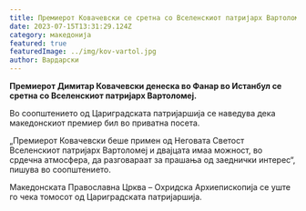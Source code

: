 ```yaml
---
title: Премиерот Ковачевски се сретна со Вселенскиот патријарх Вартоломеј
date: 2023-07-15T13:31:29.124Z
category: македонија
featured: true
featuredImage: ../img/kov-vartol.jpg
author: Вардарски
---
```

<!--StartFragment-->

**Премиерот Димитар Ковачевски денеска во Фанар во Истанбул се сретна со Вселенскиот патријарх Вартоломеј.**

Во соопштението од Цариградската патријаршија се наведува дека македонскиот премиер бил во приватна посета.

„Премиерот Ковачевски беше примен од Неговата Светост Вселенскиот патријарх Вартоломеј и двајцата имаа можност, во срдечна атмосфера, да разговараат за прашања од заеднички интерес“, пишува во соопштението.

Македонската Православна Црква – Охридска Архиепископија се уште го чека томосот од Цариградската патријаршија.

<!--EndFragment-->